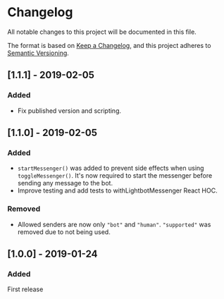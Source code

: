 # Changelog

All notable changes to this project will be documented in this file.

The format is based on [Keep a Changelog](https://keepachangelog.com/en/1.0.0/),
and this project adheres to [Semantic Versioning](https://semver.org/spec/v2.0.0.html).

## [1.1.1] - 2019-02-05

### Added

- Fix published version and scripting.

## [1.1.0] - 2019-02-05

### Added

- `startMessenger()` was added to prevent side effects when using `toggleMessenger()`. It's now required to start the messenger before sending any message to the bot.
- Improve testing and add tests to withLightbotMessenger React HOC.

### Removed

- Allowed senders are now only `"bot"` and `"human"`.
  `"supported"` was removed due to not being used.

## [1.0.0] - 2019-01-24

### Added

First release
